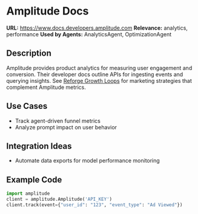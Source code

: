 # Amplitude Docs

**URL:** https://www.docs.developers.amplitude.com
**Relevance:** analytics, performance
**Used by Agents:** AnalyticsAgent, OptimizationAgent

## Description
Amplitude provides product analytics for measuring user engagement and conversion. Their developer docs outline APIs for ingesting events and querying insights. See [Reforge Growth Loops](../../performance_marketing/reforge_growth_loops.md) for marketing strategies that complement Amplitude metrics.

## Use Cases
- Track agent-driven funnel metrics
- Analyze prompt impact on user behavior

## Integration Ideas
- Automate data exports for model performance monitoring

## Example Code

```python
import amplitude
client = amplitude.Amplitude('API_KEY')
client.track(event={"user_id": "123", "event_type": "Ad Viewed"})
```
